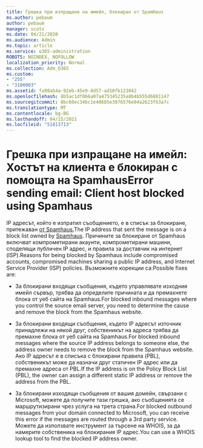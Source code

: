 ```yaml
---
title: Грешка при изпращане на имейл, блокиран от SpamHaus
ms.author: pebaum
author: pebaum
manager: scotv
ms.date: 04/21/2020
ms.audience: Admin
ms.topic: article
ms.service: o365-administration
ROBOTS: NOINDEX, NOFOLLOW
localization_priority: Normal
ms.collection: Adm_O365
ms.custom:
- "255"
- "3100003"
ms.assetid: fa98ab4a-92eb-45e9-8d57-ad10fb123042
ms.openlocfilehash: 8b5ac1df0b6a07a475345235a8b4b555d6881147
ms.sourcegitcommit: 8bc60ec34bc1e40685e3976576e04a2623f63a7c
ms.translationtype: MT
ms.contentlocale: bg-BG
ms.lasthandoff: 04/15/2021
ms.locfileid: "51813713"
---
```

# <a name="error-sending-email-client-host-blocked-using-spamhaus"></a><span data-ttu-id="0239f-102">Грешка при изпращане на имейл: Хостът на клиента е блокиран с помощта на Spamhaus</span><span class="sxs-lookup"><span data-stu-id="0239f-102">Error sending email: Client host blocked using Spamhaus</span></span>

<span data-ttu-id="0239f-103">IP адресът, който е изпратил съобщението, е в списък за блокиране, притежаван [от Spamhaus.](https://go.microsoft.com/fwlink/p/?linkid=123245)</span><span class="sxs-lookup"><span data-stu-id="0239f-103">The IP address that sent the message is on a block list owned by [Spamhaus](https://go.microsoft.com/fwlink/p/?linkid=123245).</span></span> <span data-ttu-id="0239f-104">Причините за блокиране от Spamhaus включват компрометирани акаунти, компрометирани машини, споделящи публичен IP адрес, и правила за доставчик на интернет (ISP).</span><span class="sxs-lookup"><span data-stu-id="0239f-104">Reasons for being blocked by Spamhaus include compromised accounts, compromised machines sharing a public IP address, and Internet Service Provider (ISP) policies.</span></span> <span data-ttu-id="0239f-105">Възможните корекции са:</span><span class="sxs-lookup"><span data-stu-id="0239f-105">Possible fixes are:</span></span>
  
- <span data-ttu-id="0239f-106">За блокирани входящи съобщения, където управлявате изходния имейл сървър, трябва да определите причината и да премахнете блока от уеб сайта на Spamhaus.</span><span class="sxs-lookup"><span data-stu-id="0239f-106">For blocked inbound messages where you control the source email server, you need to determine the cause and remove the block from the Spamhaus website.</span></span>

- <span data-ttu-id="0239f-107">За блокирани входящи съобщения, където IP адресът източник принадлежи на някой друг, собственикът на адреса трябва да премахне блока от уеб сайта на Spamhaus.</span><span class="sxs-lookup"><span data-stu-id="0239f-107">For blocked inbound messages where the source IP address belongs to someone else, the address owner needs to remove the block from the Spamhaus website.</span></span> <span data-ttu-id="0239f-108">Ако IP адресът е в списъка с блокирани правила (PBL), собственикът може да назначи друг статичен IP адрес или да премахне адреса от PBL.</span><span class="sxs-lookup"><span data-stu-id="0239f-108">If the IP address is on the Policy Block List (PBL), the owner can assign a different static IP address or remove the address from the PBL.</span></span>

- <span data-ttu-id="0239f-109">За блокирани изходящи съобщения от вашия домейн, свързани с Microsoft, можете да получите тази грешка, ако съобщенията се маршрутизирани чрез услуга на трета страна.</span><span class="sxs-lookup"><span data-stu-id="0239f-109">For blocked outbound messages from your domain connected to Microsoft, you can receive this error if the messages are routed through a 3rd party service.</span></span> <span data-ttu-id="0239f-110">Можете да използвате инструмент за търсене на WHOIS, за да намерите собственика на блокирания IP адрес.</span><span class="sxs-lookup"><span data-stu-id="0239f-110">You can use a WHOIS lookup tool to find the blocked IP address owner.</span></span>
